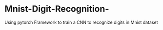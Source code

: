 # Mnist-Digit-Recognition-
Using pytorch Framework to train a CNN to recognize digits in Mnist dataset
